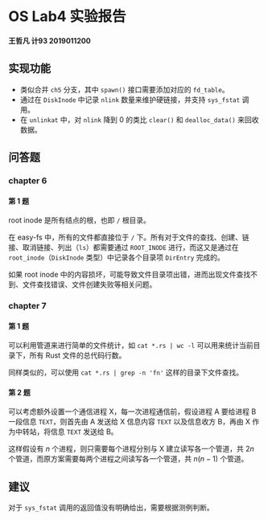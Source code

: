 # OS Lab4 实验报告

<h4>王哲凡 计93 2019011200</h4>

## 实现功能

- 类似合并 `ch5` 分支，其中 `spawn()` 接口需要添加对应的 `fd_table`。
- 通过在 `DiskInode` 中记录 `nlink` 数量来维护硬链接，并支持 `sys_fstat` 调用。
- 在 `unlinkat` 中，对 `nlink` 降到 $0$ 的类比 `clear()` 和 `dealloc_data()` 来回收数据。

## 问答题

### chapter 6

#### 第 1 题

root inode 是所有结点的根，也即 `/` 根目录。

在 easy-fs 中，所有的文件都直接位于 `/` 下。所有对于文件的查找、创建、链接、取消链接、列出（`ls`）都需要通过 `ROOT_INODE` 进行，而这又是通过在 `root_inode`（`DiskInode` 类型）中记录各个目录项 `DirEntry` 完成的。

如果 root inode 中的内容损坏，可能导致文件目录项出错，进而出现文件查找不到、文件查找错误、文件创建失败等相关问题。

### chapter 7

#### 第 1 题

可以利用管道来进行简单的文件统计，如 `cat *.rs | wc -l` 可以用来统计当前目录下，所有 Rust 文件的总代码行数。

同样类似的，可以使用 `cat *.rs | grep -n 'fn'` 这样的目录下文件查找。

#### 第 2 题

可以考虑额外设置一个通信进程 X，每一次进程通信前，假设进程 A 要给进程 B 一段信息 `TEXT`，则首先由 A 发送给 X 信息内容 `TEXT` 以及信息收方 B，再由 X 作为中转站，将信息 `TEXT` 发送给 B。

这样假设有 $n$ 个进程，则只需要每个进程分别与 X 建立读写各一个管道，共 $2n$ 个管道，而原方案需要每两个进程之间读写各一个管道，共 $n(n - 1)$ 个管道。

## 建议

对于 `sys_fstat` 调用的返回值没有明确给出，需要根据测例判断。

